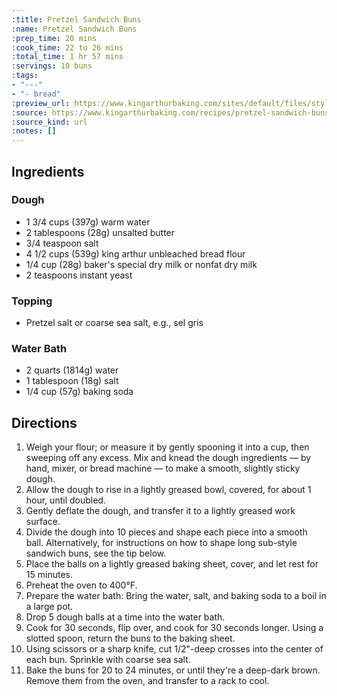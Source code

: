 ```yaml
---
:title: Pretzel Sandwich Buns
:name: Pretzel Sandwich Buns
:prep_time: 20 mins
:cook_time: 22 to 26 mins
:total_time: 1 hr 57 mins
:servings: 10 buns
:tags:
- "---"
- "- bread"
:preview_url: https://www.kingarthurbaking.com/sites/default/files/styles/featured_image/public/recipe_legacy/4995-3-large.jpg?itok=yas3PcEt
:source: https://www.kingarthurbaking.com/recipes/pretzel-sandwich-buns-recipe
:source_kind: url
:notes: []
---
```


## Ingredients
### Dough
- 1 3/4 cups (397g) warm water
- 2 tablespoons (28g) unsalted butter
- 3/4 teaspoon salt
- 4 1/2 cups (539g) king arthur unbleached bread flour
- 1/4 cup (28g) baker's special dry milk or nonfat dry milk
- 2 teaspoons instant yeast

### Topping
- Pretzel salt or coarse sea salt, e.g., sel gris

### Water Bath
- 2 quarts (1814g) water
- 1 tablespoon (18g) salt
- 1/4 cup (57g) baking soda


## Directions
1. Weigh your flour; or measure it by gently spooning it into a cup, then sweeping off any excess. Mix and knead the dough ingredients — by hand, mixer, or bread machine — to make a smooth, slightly sticky dough.
2. Allow the dough to rise in a lightly greased bowl, covered, for about 1 hour, until doubled.
3. Gently deflate the dough, and transfer it to a lightly greased work surface.
4. Divide the dough into 10 pieces and shape each piece into a smooth ball. Alternatively, for instructions on how to shape long sub-style sandwich buns, see the tip below.
5. Place the balls on a lightly greased baking sheet, cover, and let rest for 15 minutes.
6. Preheat the oven to 400°F.
7. Prepare the water bath: Bring the water, salt, and baking soda to a boil in a large pot.
8. Drop 5 dough balls at a time into the water bath.
9. Cook for 30 seconds, flip over, and cook for 30 seconds longer. Using a slotted spoon, return the buns to the baking sheet.
10. Using scissors or a sharp knife, cut 1/2"-deep crosses into the center of each bun. Sprinkle with coarse sea salt.
11. Bake the buns for 20 to 24 minutes, or until they're a deep-dark brown. Remove them from the oven, and transfer to a rack to cool.
